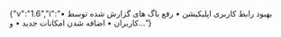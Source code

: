 {"v":"1.6","i":"• بهبود رابط کاربری اپلیکیشن
• رفع باگ های گزارش شده توسط کاربران
• اضافه شدن امکانات جدید
• و..."}
